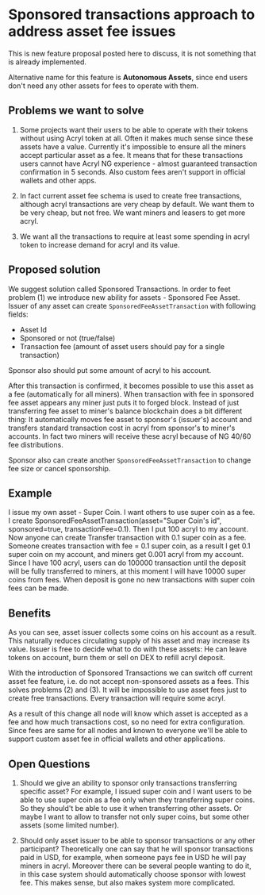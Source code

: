 # Sponsored transactions approach to address asset fee issues

This is new feature proposal posted here to discuss, it is not something that is already implemented.

Alternative name for this feature is **Autonomous Assets**, since end users don't need any other assets for fees to operate with them.

## Problems we want to solve

1. Some projects want their users to be able to operate with their tokens without using Acryl token at all. Often it makes much sense since these assets have a value.  Currently it's impossible to ensure all the miners accept particular asset as a fee. It means that for these transactions users cannot have Acryl NG experience - almost guaranteed transaction confirmation in 5 seconds. Also custom fees aren't support in official wallets and other apps.

2. In fact current asset fee schema is used to create free transactions, although acryl transactions are very cheap by default. We want them to be very cheap, but not free. We want miners and leasers to get more acryl.

3. We want all the transactions to require at least some spending in acryl token to increase demand for acryl and its value.

## Proposed solution

We suggest solution called Sponsored Transactions. In order to feet problem (1) we introduce new ability for assets - Sponsored Fee Asset. Issuer of any asset can create `SponsoredFeeAssetTransaction` with following fields: 

* Asset Id
* Sponsored or not (true/false)
* Transaction fee (amount of asset users should pay for a single transaction)
 
Sponsor also should put some amount of acryl to his account.

After this transaction is confirmed, it becomes possible to use this asset as a fee (automatically for all miners). When transaction with fee in sponsored fee asset appears any miner just puts it to forged block. Instead of just transferring fee asset to miner's balance blockchain does a bit different thing: It automatically moves fee asset to sponsor's (issuer's) account and transfers standard transaction cost in acryl from sponsor's to miner's accounts. In fact two miners will receive these acryl because of NG 40/60 fee distributions.

Sponsor also can create another `SponsoredFeeAssetTransaction` to change fee size or cancel sponsorship.

## Example

I issue my own asset - Super Coin. I want others to use super coin as a fee. I create SponsoredFeeAssetTransaction(asset="Super Coin's id", sponsored=true, transactionFee=0.1). Then I put 100 acryl to my account. Now anyone can create Transfer transaction with 0.1 super coin as a fee. Someone creates transaction with fee = 0.1 super coin, as a result I get 0.1 super coin on my account, and miners get 0.001 acryl from my account. Since I have 100 acryl, users can do 100000 transaction until the deposit will be fully transferred to miners, at this moment I will have 10000 super coins from fees. When deposit is gone no new transactions with super coin fees can be made.

## Benefits

As you can see, asset issuer collects some coins on his account as a result. This naturally reduces circulating supply of his asset and may increase its value. Issuer is free to decide what to do with these assets: He can leave tokens on account, burn them or sell on DEX to refill acryl deposit.

With the introduction of Sponsored Transactions we can switch off current asset fee feature, i.e. do not accept non-sponsored assets as a fees. This solves problems (2) and (3). It will be impossible to use asset fees just to create free transactions. Every transaction will require some acryl.

As a result of this change all node will know which asset is accepted as a fee and how much transactions cost, so no need for extra configuration. Since fees are same for all nodes and known to everyone we'll be able to support custom asset fee in official wallets and other applications.

## Open Questions

1. Should we give an ability to sponsor only transactions transferring specific asset? For example, I issued super coin and I want users to be able to use super coin as a fee only when they transferring super coins. So they should't be able to use it when transferring other assets. Or maybe I want to allow to transfer not only super coins, but some other assets (some limited number).

2. Should only asset issuer to be able to sponsor transactions or any other participant? Theoretically one can say that he will sponsor transactions paid in USD, for example, when someone pays fee in USD he will pay miners in acryl. Moreover there can be several people wanting to do it, in this case system should automatically choose sponsor with lowest fee. This  makes sense, but also makes system more complicated.